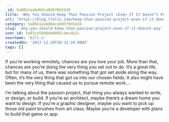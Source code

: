 ```yaml
---
_id: 5a88e1aabd6dca0d5f0d1b26
title: 'Why You Should Keep That Passion Project (Even If It Doesn"t Pay)'
url: 'https://blog.trello.com/keep-that-passion-project-even-if-it-doesnt-pay'
category: 5a88e1aabd6dca0d5f0d1b26
slug: 'why-you-should-keep-that-passion-project-even-if-it-doesnt-pay'
user_id: 5a83ce59d6eb0005c4ecda2c
username: 'bill-s'
createdOn: '2017-12-29T20:31:19.000Z'
tags: []
---
```


If you’re working remotely, chances are you love your job. More than that, chances are you’re doing the very thing you set out to do. It’s a great life, but for many of us, there was something that got set aside along the way. Often, it’s the very thing that got us into our chosen fields. It also might have been the very thing that caused us to pursue remote work....

I’m talking about the passion project, that thing you always wanted to write, or design, or build. If you’re an architect, maybe there’s a dream home you want to design. If you’re a graphic designer, maybe you want to pick up those old paint brushes from art class. Maybe you’re a developer with plans to build that game or app.
